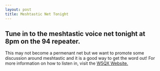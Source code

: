 ```yaml
---
layout: post
title: Meshtastic Net Tonight
---
```


## Tune in to the meshtastic voice net tonight at 8pm on the 94 repeater.
This may not become a permenant net but we want to promote some discussion around meshtastic and it is a good way to get the word out! For more information on how to listen in, visit the [W5QX Website.](https://www.w5qx.org/repeaters/)
